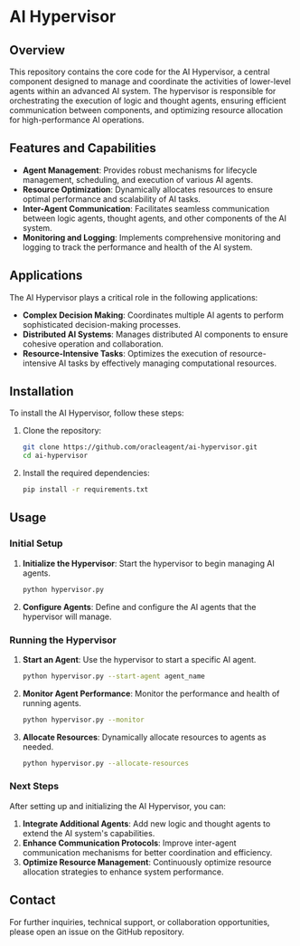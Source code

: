 
# AI Hypervisor

## Overview

This repository contains the core code for the AI Hypervisor, a central component designed to manage and coordinate the activities of lower-level agents within an advanced AI system. The hypervisor is responsible for orchestrating the execution of logic and thought agents, ensuring efficient communication between components, and optimizing resource allocation for high-performance AI operations.

## Features and Capabilities

- **Agent Management**: Provides robust mechanisms for lifecycle management, scheduling, and execution of various AI agents.
- **Resource Optimization**: Dynamically allocates resources to ensure optimal performance and scalability of AI tasks.
- **Inter-Agent Communication**: Facilitates seamless communication between logic agents, thought agents, and other components of the AI system.
- **Monitoring and Logging**: Implements comprehensive monitoring and logging to track the performance and health of the AI system.

## Applications

The AI Hypervisor plays a critical role in the following applications:

- **Complex Decision Making**: Coordinates multiple AI agents to perform sophisticated decision-making processes.
- **Distributed AI Systems**: Manages distributed AI components to ensure cohesive operation and collaboration.
- **Resource-Intensive Tasks**: Optimizes the execution of resource-intensive AI tasks by effectively managing computational resources.

## Installation

To install the AI Hypervisor, follow these steps:

1. Clone the repository:
   ```bash
   git clone https://github.com/oracleagent/ai-hypervisor.git
   cd ai-hypervisor
   ```

2. Install the required dependencies:
   ```bash
   pip install -r requirements.txt
   ```

## Usage

### Initial Setup

1. **Initialize the Hypervisor**: Start the hypervisor to begin managing AI agents.
   ```bash
   python hypervisor.py
   ```

2. **Configure Agents**: Define and configure the AI agents that the hypervisor will manage.

### Running the Hypervisor

1. **Start an Agent**: Use the hypervisor to start a specific AI agent.
   ```bash
   python hypervisor.py --start-agent agent_name
   ```

2. **Monitor Agent Performance**: Monitor the performance and health of running agents.
   ```bash
   python hypervisor.py --monitor
   ```

3. **Allocate Resources**: Dynamically allocate resources to agents as needed.
   ```bash
   python hypervisor.py --allocate-resources
   ```

### Next Steps

After setting up and initializing the AI Hypervisor, you can:

1. **Integrate Additional Agents**: Add new logic and thought agents to extend the AI system's capabilities.
2. **Enhance Communication Protocols**: Improve inter-agent communication mechanisms for better coordination and efficiency.
3. **Optimize Resource Management**: Continuously optimize resource allocation strategies to enhance system performance.

## Contact

For further inquiries, technical support, or collaboration opportunities, please open an issue on the GitHub repository.
